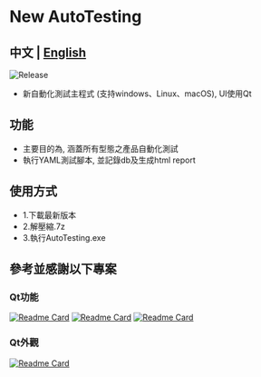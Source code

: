 # New AutoTesting

## 中文 | [English](README_EN.md)

![Release](https://img.shields.io/badge/Python-3.11.6%2B-blue)

- 新自動化測試主程式 (支持windows、Linux、macOS), UI使用Qt

## 功能
- 主要目的為, 涵蓋所有型態之產品自動化測試
- 執行YAML測試腳本, 並記錄db及生成html report

## 使用方式
- 1.下載最新版本 
- 2.解壓縮.7z
- 3.執行AutoTesting.exe

## 參考並感謝以下專案
### Qt功能
[![Readme Card](https://github-readme-stats.vercel.app/api/pin/?username=PyQt5&repo=PyQt)](https://github.com/PyQt5/PyQt)
[![Readme Card](https://github-readme-stats.vercel.app/api/pin/?username=PyQt5&repo=PyQtClient)](https://github.com/PyQt5/PyQtClient)
[![Readme Card](https://github-readme-stats.vercel.app/api/pin/?username=tonquer&repo=picacg-qt)](https://github.com/tonquer/picacg-qt)
### Qt外觀
[![Readme Card](https://github-readme-stats.vercel.app/api/pin/?username=UN-GCPDS&repo=qt-material)](https://github.com/UN-GCPDS/qt-material)